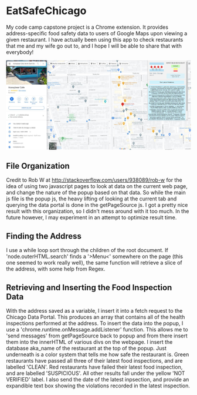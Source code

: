 

# EatSafeChicago
My code camp capstone project is a Chrome extension. It provides address-specific food safety data 
to users of Google Maps upon viewing a given restaurant. I have actually been using this app to check
restaurants that me and my wife go out to, and I hope I will be able to share that with everybody!

![mainscreen image](/images/fullpage0.0.7.JPG)

## File Organization
Credit to Rob W at <http://stackoverflow.com/users/938089/rob-w> for the idea of using two javascript pages 
to look at data on the current web page, and change the nature of the popup based on that data. So while
the main js file is the popup js, the heavy lifting of looking at the current tab and querying the data
portal is done in the getPageSource js. I got a pretty nice result with this organization, so I didn't mess
around with it too much. In the future however, I may experiment in an attempt to optimize result time.

## Finding the Address
I use a while loop sort through the children of the root document. If 'node.outerHTML.search' finds a 
'>Menu<' somewhere on the page (this one seemed to work really well), the same function will retrieve a
slice of the address, with some help from Regex.

## Retrieving and Inserting the Food Inspection Data
With the address saved as a variable, I insert it into a fetch request to the Chicago Data Portal. This 
produces an array that contains all of the health inspections performed at the address.
To insert the data into the popup, I use a 'chrome.runtime.onMessage.addListener' function. This allows 
me to 'send messages' from getPageSource back to popup and from there insert them into the innerHTML of
various divs on the webpage. I insert the database aka_name of the restaurant at the top of the popup. 
Just underneath is a color system that tells me how safe the restaurant is. Green restaurants have passed 
all three of their latest food inspections, and are labelled 'CLEAN'. Red restaurants have failed 
their latest food inspection, and are labelled 'SUSPICIOUS'. All other results fall under the yellow 
'NOT VERIFIED' label. I also send the date of the latest inpsection, and provide an expandible text box
showing the violations recorded in the latest inspection.
